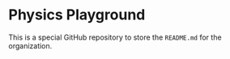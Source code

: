 # Physics Playground

This is a special GitHub repository to store the `README.md` for the organization.
